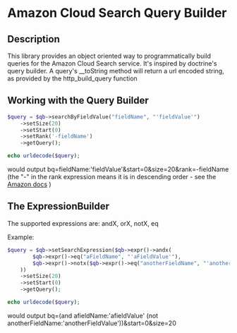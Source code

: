 # Amazon Cloud Search Query Builder

## Description

This library provides an object oriented way to programmatically build queries for the Amazon Cloud Search service. It's inspired by doctrine's query builder.
A query's __toString method will return a url encoded string, as provided by the http_build_query function

## Working with the Query Builder

```php
$query = $qb->searchByFieldValue("fieldName", "'fieldValue'")
    ->setSize(20)
    ->setStart(0)
    ->setRank('-fieldName')
    ->getQuery();

echo urldecode($query);
```
would output bq=fieldName:'fieldValue'&start=0&size=20&rank=-fieldName
(the "-" in the rank expression means it is in descending order - see the [Amazon docs](http://docs.aws.amazon.com/cloudsearch/latest/developerguide/sortingresults.html) )

## The ExpressionBuilder

The supported expressions are: andX, orX, notX, eq

Example:

```php
$query = $qb->setSearchExpression($qb->expr()->andx(
        $qb->expr()->eq("aFieldName", "'aFieldValue'"),
        $qb->expr()->notx($qb->expr()->eq("anotherFieldName", "'anotherFieldValue'"))
    ))
    ->setSize(20)
    ->setStart(0)
    ->getQuery();

echo urldecode($query);
```
would output bq=(and afieldName:'afieldValue' (not anotherFieldName:'anotherFieldValue'))&start=0&size=20